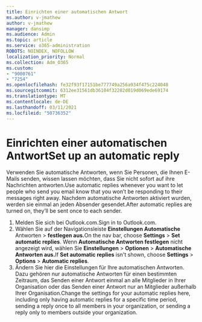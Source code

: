 ```yaml
---
title: Einrichten einer automatischen Antwort
ms.author: v-jmathew
author: v-jmathew
manager: dansimp
ms.audience: Admin
ms.topic: article
ms.service: o365-administration
ROBOTS: NOINDEX, NOFOLLOW
localization_priority: Normal
ms.collection: Adm_O365
ms.custom:
- "9000761"
- "7254"
ms.openlocfilehash: fe32f93f17151be777749a256a934f475c224048
ms.sourcegitcommit: 6312ee31561db36104f32282d019d069ede69174
ms.translationtype: MT
ms.contentlocale: de-DE
ms.lasthandoff: 03/11/2021
ms.locfileid: "50736352"
---
```

# <a name="set-up-an-automatic-reply"></a><span data-ttu-id="10254-102">Einrichten einer automatischen Antwort</span><span class="sxs-lookup"><span data-stu-id="10254-102">Set up an automatic reply</span></span>

<span data-ttu-id="10254-103">Verwenden Sie automatische Antworten, wenn Sie Personen, die Ihnen E-Mails senden, wissen lassen möchten, dass Sie nicht sofort auf ihre Nachrichten antworten.</span><span class="sxs-lookup"><span data-stu-id="10254-103">Use automatic replies whenever you want to let people who send you email know that you won’t be responding to their messages right away.</span></span> <span data-ttu-id="10254-104">Nachdem automatische Antworten aktiviert wurden, werden sie einmal an jeden Absender gesendet.</span><span class="sxs-lookup"><span data-stu-id="10254-104">After automatic replies are turned on, they’ll be sent once to each sender.</span></span>

1. <span data-ttu-id="10254-105">Melden Sie sich bei Outlook.com.</span><span class="sxs-lookup"><span data-stu-id="10254-105">Sign in to Outlook.com.</span></span>
2. <span data-ttu-id="10254-106">Wählen Sie auf der Navigationsleiste **Einstellungen Automatische** Antworten  >  **festlegen aus.**</span><span class="sxs-lookup"><span data-stu-id="10254-106">On the nav bar, choose **Settings** > **Set automatic replies**.</span></span> <span data-ttu-id="10254-107">Wenn **Automatische Antworten festlegen** nicht angezeigt wird, wählen Sie **Einstellungen**  >  **Optionen**  >  **Automatische Antworten aus.**</span><span class="sxs-lookup"><span data-stu-id="10254-107">If **Set automatic replies** isn't shown, choose **Settings** > **Options** > **Automatic replies**.</span></span>
3. <span data-ttu-id="10254-108">Ändern Sie hier die Einstellungen für Ihre automatischen Antworten. Dazu gehören nur automatische Antworten für einen bestimmten Zeitraum, das Senden einer Antwort einmal an alle Mitglieder in Ihrer Organisation oder das Senden einer Antwort nur an Mitglieder außerhalb Ihrer Organisation.</span><span class="sxs-lookup"><span data-stu-id="10254-108">Change the settings for your automatic replies here, including only having automatic replies for a specific time period, sending a reply once to all members in your organization, or sending a reply only to members outside your organization.</span></span>
